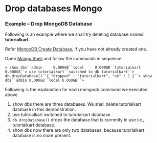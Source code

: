 # Drop databases Mongo

### Example – Drop MongoDB Database

Following is an example where we shall try deleting database named **tutorialkart**.

Refer [MongoDB Create Database](https://www.tutorialkart.com/mongodb/mongodb-create-database/), if you have not already created one.

Open [Mongo Shell](https://www.tutorialkart.com/mongodb/mongo-shell/) and follow the commands in sequence.

```
> show dbs``admin     0.000GB``local     0.000GB``tutorialkart 0.000GB``> use tutorialkart``switched to db tutorialkart``> db.dropDatabase()``{ "dropped" : "tutorialkart", "ok" : 1 }``> show dbs``admin 0.000GB``local 0.000GB``>
```

Following is the explanation for each mongodb command we executed above

1. show dbs there are three databases. We shall delete tutorialkart database in this demonstration.
2. use tutorialkart switched to tutorialkart database.
3. `db.dropDatabase()` drops the database that is currently in use i.e., tutorialkart database.
4. show dbs now there are only two databases, because tutorialkart database is no more present.